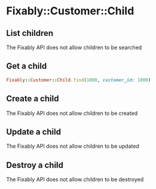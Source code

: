 # Fixably::Customer::Child

## List children

The Fixably API does not allow children to be searched

## Get a child

```ruby
Fixably::Customer::Child.find(1000, customer_id: 1000)
```

## Create a child

The Fixably API does not allow children to be created

## Update a child

The Fixably API does not allow children to be updated

## Destroy a child

The Fixably API does not allow children to be destroyed

